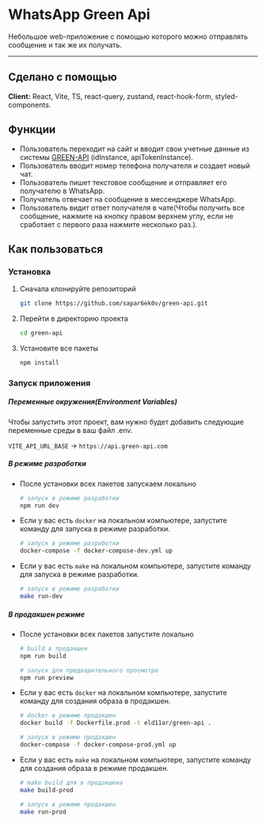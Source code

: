 # WhatsApp Green Api

Небольшое web-приложение с помощью которого можно отправлять сообщение и так же их получать.

---

## Сделано с помощью

**Client:** React, Vite, TS, react-query, zustand, react-hook-form, styled-components.

## Функции

- Пользователь переходит на сайт и вводит свои учетные данные из
  системы [GREEN-API](https://green-api.com/) (idInstance, apiTokenInstance).
- Пользователь вводит номер телефона получателя и создает новый чат.
- Пользователь пишет текстовое сообщение и отправляет его получателю в
  WhatsApp.
- Получатель отвечает на сообщение в мессенджере WhatsApp.
- Пользователь видит ответ получателя в чате(Чтобы получить все сообщение, нажмите на кнопку правом верхнем углу, если не сработает с первого раза нажмите несколько раз.).

## Как пользоваться

### Установка

1. Сначала клонируйте репозиторий

   ```sh
   git clone https://github.com/sapar6ek0v/green-api.git
   ```

2. Перейти в директорию проекта

   ```sh
   cd green-api
   ```

3. Установите все пакеты

   ```sh
   npm install
   ```

### Запуск приложения

##### Переменные окружения(Environment Variables)

Чтобы запустить этот проект, вам нужно будет добавить следующие переменные среды в ваш файл .env.

`VITE_API_URL_BASE` -> `https://api.green-api.com`

##### В режиме разработки

- После установки всех пакетов запускаем локально

  ```sh
  # запуск в режиме разработки
  npm run dev
  ```

- Если у вас есть `docker` на локальном компьютере, запустите команду для запуска в режиме разработки.

  ```sh
  # запуск в режиме разработки
  docker-compose -f docker-compose-dev.yml up
  ```

- Если у вас есть `make` на локальном компьютере, запустите команду для запуска в режиме разработки.

  ```sh
  # запуск в режиме разработки
  make run-dev
  ```

##### В продакшен режиме

- После установки всех пакетов запустите локально

  ```sh
  # build в продакшен
  npm run build
  ```

  ```sh
  # запуск для предварительного просмотра
  npm run preview
  ```

- Если у вас есть `docker` на локальном компьютере, запустите команду для создания образа в продакшен.

  ```sh
  # docker в режиме продакшен
  docker build -f Dockerfile.prod -t eld11ar/green-api .
  ```

  ```sh
  # запуск в режиме продакшен
  docker-compose -f docker-compose-prod.yml up
  ```

- Если у вас есть `make` на локальном компьютере, запустите команду для создания образа в режиме продакшен.

  ```sh
  # make build для в продакшена
  make build-prod
  ```

  ```sh
  # запуск в режиме продакшен
  make run-prod
  ```
